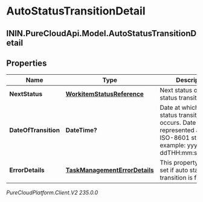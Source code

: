 # AutoStatusTransitionDetail

## ININ.PureCloudApi.Model.AutoStatusTransitionDetail

## Properties

|Name | Type | Description | Notes|
|------------ | ------------- | ------------- | -------------|
| **NextStatus** | [**WorkitemStatusReference**](WorkitemStatusReference) | Next status of auto status transition. | [optional] |
| **DateOfTransition** | **DateTime?** | Date at which auto status transition occurs. Date time is represented as an ISO-8601 string. For example: yyyy-MM-ddTHH:mm:ss[.mmm]Z | [optional] |
| **ErrorDetails** | [**TaskManagementErrorDetails**](TaskManagementErrorDetails) | This property will be set if auto status transition is failed. | [optional] |



_PureCloudPlatform.Client.V2 235.0.0_
